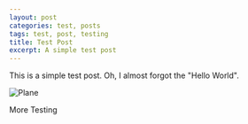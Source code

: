 ```yaml
---
layout: post
categories: test, posts
tags: test, post, testing
title: Test Post
excerpt: A simple test post
---
```



This is a simple test post.
Oh, I almost forgot the "Hello World".

![Plane]({{www.pensandplanes.org}}/assests/images/plane.jpeg)

More Testing